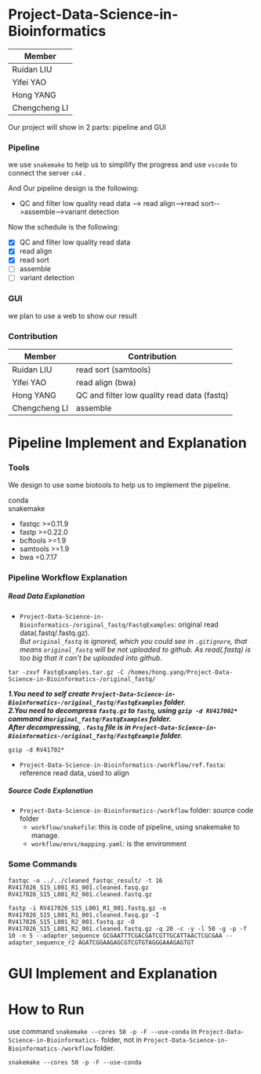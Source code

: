 # Project-Data-Science-in-Bioinformatics 

|  Member       | 
|  ----         |
| Ruidan LIU    | 
| Yifei YAO     | 
| Hong YANG     | 
| Chengcheng LI | 


Our project will show in 2 parts: pipeline and GUI

### Pipeline

we use `snakemake` to help us to simpllify the progress and use `vscode` to connect the server `c44` .

And Our pipeline design is the following:

- QC and filter low quality read data --> read align-->read sort-->assemble-->variant detection

Now the schedule is the following:

- [x] QC and filter low quality read data
- [x] read align
- [x] read sort
- [ ] assemble
- [ ] variant detection

### GUI

we plan to use a web to show our result

### Contribution

|  Member       | Contribution|
|  ----------   |-------------|
| Ruidan LIU    | read sort (samtools)   |
| Yifei YAO     | read align (bwa)|
| Hong YANG     | QC and filter low quality read data (fastq)|
| Chengcheng LI | assemble |

# Pipeline Implement and Explanation

### Tools

We design to use some biotools to help us to implement the pipeline.

conda</br>
snakemake</br>
- fastqc >=0.11.9
- fastp >=0.22.0
- bcftools >=1.9
- samtools >=1.9
- bwa =0.7.17

### Pipeline Workflow Explanation

##### Read Data Explanation

* `Project-Data-Science-in-Bioinformatics-/original_fastq/FastqExamples`: original read data(.fastq/.fastq.gz). </br>
*But `original_fastq` is ignored, which you could see in `.gitignore`, that means `original_fastq` will be not uploaded to github. As read(.fastq) is too big that it can't be uploaded into github.*</br>

```
tar -zxvf FastqExamples.tar.gz -C /homes/hong.yang/Project-Data-Science-in-Bioinformatics-/original_fastq/
```

***1.You need to self create `Project-Data-Science-in-Bioinformatics-/original_fastq/FastqExamples` folder.</br>
2.You need to decompress `fastq.gz` to `fastq`, using `gzip -d RV417002*` command in`original_fastq/FastqExamples` folder.</br>
After decompressing, `.fastq` file is in `Project-Data-Science-in-Bioinformatics-/original_fastq/FastqExample` folder.</br>***
```
gzip -d RV41702*
```




* `Project-Data-Science-in-Bioinformatics-/workflow/ref.fasta`:  reference read data, used to align

##### Source Code Explanation
* `Project-Data-Science-in-Bioinformatics-/workflow` folder: source code folder </br>
  * `workflow/snakefile`: this is code of pipeline, using snakemake to manage.</br>
  * `workflow/envs/mapping.yaml`: is the environment

### Some Commands

```
fastqc -o ../../cleaned_fastqc_result/ -t 16 RV417026_S15_L001_R1_001.cleaned.fasq.gz RV417026_S15_L001_R2_001.cleaned.fastq.gz
```

```
fastp -i RV417026_S15_L001_R1_001.fastq.gz -o RV417026_S15_L001_R1_001.cleaned.fasq.gz -I RV417026_S15_L001_R2_001.fastq.gz -O RV417026_S15_L001_R2_001.cleaned.fastq.gz -q 20 -c -y -l 50 -g -p -f 10 -n 5 --adapter_sequence GCGAATTTCGACGATCGTTGCATTAACTCGCGAA --adapter_sequence_r2 AGATCGGAAGAGCGTCGTGTAGGGAAAGAGTGT
```


# GUI Implement and Explanation

# How to Run

use command `snakemake --cores 50 -p -F --use-conda` in `Project-Data-Science-in-Bioinformatics-` folder, not in `Project-Data-Science-in-Bioinformatics-/workflow` folder.

```
snakemake --cores 50 -p -F --use-conda
```

